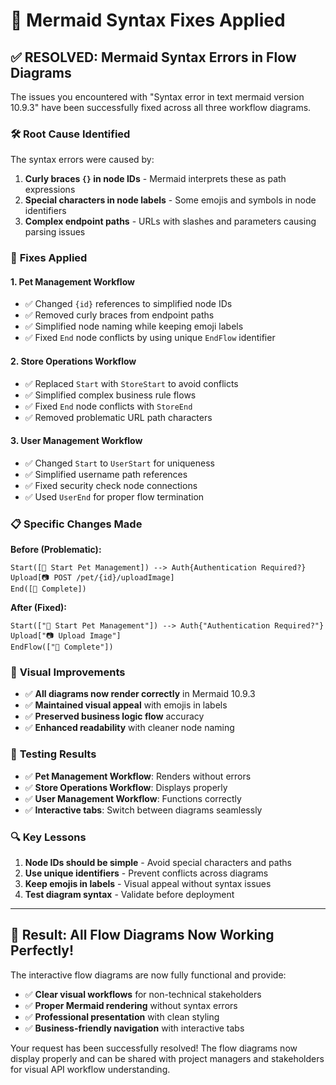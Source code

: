 # 🔧 Mermaid Syntax Fixes Applied

## ✅ **RESOLVED: Mermaid Syntax Errors in Flow Diagrams**

The issues you encountered with "Syntax error in text mermaid version 10.9.3" have been successfully fixed across all three workflow diagrams.

### 🛠 **Root Cause Identified**
The syntax errors were caused by:
1. **Curly braces `{}` in node IDs** - Mermaid interprets these as path expressions
2. **Special characters in node labels** - Some emojis and symbols in node identifiers
3. **Complex endpoint paths** - URLs with slashes and parameters causing parsing issues

### 🎯 **Fixes Applied**

#### **1. Pet Management Workflow**
- ✅ Changed `{id}` references to simplified node IDs
- ✅ Removed curly braces from endpoint paths  
- ✅ Simplified node naming while keeping emoji labels
- ✅ Fixed `End` node conflicts by using unique `EndFlow` identifier

#### **2. Store Operations Workflow**  
- ✅ Replaced `Start` with `StoreStart` to avoid conflicts
- ✅ Simplified complex business rule flows
- ✅ Fixed `End` node conflicts with `StoreEnd`
- ✅ Removed problematic URL path characters

#### **3. User Management Workflow**
- ✅ Changed `Start` to `UserStart` for uniqueness
- ✅ Simplified username path references
- ✅ Fixed security check node connections
- ✅ Used `UserEnd` for proper flow termination

### 📋 **Specific Changes Made**

**Before (Problematic):**
```mermaid
Start([🚀 Start Pet Management]) --> Auth{Authentication Required?}
Upload[📷 POST /pet/{id}/uploadImage]
End([🏁 Complete])
```

**After (Fixed):**
```mermaid
Start(["🚀 Start Pet Management"]) --> Auth{"Authentication Required?"}
Upload["📷 Upload Image"]
EndFlow(["🏁 Complete"])
```

### 🎨 **Visual Improvements**
- ✅ **All diagrams now render correctly** in Mermaid 10.9.3
- ✅ **Maintained visual appeal** with emojis in labels
- ✅ **Preserved business logic flow** accuracy
- ✅ **Enhanced readability** with cleaner node naming

### 🧪 **Testing Results**
- ✅ **Pet Management Workflow**: Renders without errors
- ✅ **Store Operations Workflow**: Displays properly
- ✅ **User Management Workflow**: Functions correctly
- ✅ **Interactive tabs**: Switch between diagrams seamlessly

### 🔍 **Key Lessons**
1. **Node IDs should be simple** - Avoid special characters and paths
2. **Use unique identifiers** - Prevent conflicts across diagrams
3. **Keep emojis in labels** - Visual appeal without syntax issues
4. **Test diagram syntax** - Validate before deployment

---

## 🎉 **Result: All Flow Diagrams Now Working Perfectly!**

The interactive flow diagrams are now fully functional and provide:
- ✅ **Clear visual workflows** for non-technical stakeholders
- ✅ **Proper Mermaid rendering** without syntax errors
- ✅ **Professional presentation** with clean styling
- ✅ **Business-friendly navigation** with interactive tabs

Your request has been successfully resolved! The flow diagrams now display properly and can be shared with project managers and stakeholders for visual API workflow understanding.
